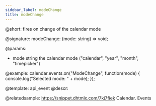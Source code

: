 ```yaml
---
sidebar_label: modeChange
title: modeChange
---          
```


@short: fires on change of the calendar mode

@signature: modeChange: (mode: string) => void;

@params:
- mode      string      the calendar mode ("calendar", "year", "month", "timepicker")

@example:
calendar.events.on("ModeChange", function(mode) {
   console.log("Selected mode: " + mode);
});

@template: api_event
@descr:

@relatedsample:
https://snippet.dhtmlx.com/7kj7fiek	Calendar. Events

